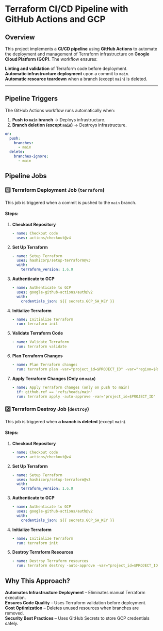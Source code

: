 # **Terraform CI/CD Pipeline with GitHub Actions and GCP**

## **Overview**
This project implements a **CI/CD pipeline** using **GitHub Actions** to automate the deployment and management of Terraform infrastructure on **Google Cloud Platform (GCP)**. The workflow ensures:

 **Linting and validation** of Terraform code before deployment.  
 **Automatic infrastructure deployment** upon a commit to `main`.  
 **Automatic resource teardown** when a branch (except `main`) is deleted.  

---

## **Pipeline Triggers**
The GitHub Actions workflow runs automatically when:

1. **Push to `main` branch** → Deploys infrastructure.
2. **Branch deletion (except `main`)** → Destroys infrastructure.

```yaml
on:
  push:
    branches:
      - main
  delete:
    branches-ignore:
      - main
```


## **Pipeline Jobs**

### **1️⃣ Terraform Deployment Job (`terraform`)**
This job is triggered when a commit is pushed to the `main` branch.

#### **Steps:**
1. **Checkout Repository**
   ```yaml
   - name: Checkout code
     uses: actions/checkout@v4
   ```
2. **Set Up Terraform**
   ```yaml
   - name: Setup Terraform
     uses: hashicorp/setup-terraform@v3
     with:
       terraform_version: 1.6.0
   ```
3. **Authenticate to GCP**
   ```yaml
   - name: Authenticate to GCP
     uses: google-github-actions/auth@v2
     with:
       credentials_json: ${{ secrets.GCP_SA_KEY }}
   ```
4. **Initialize Terraform**
   ```yaml
   - name: Initialize Terraform
     run: terraform init
   ```
5. **Validate Terraform Code**
   ```yaml
   - name: Validate Terraform
     run: terraform validate
   ```
6. **Plan Terraform Changes**
   ```yaml
   - name: Plan Terraform changes
     run: terraform plan -var="project_id=$PROJECT_ID" -var="region=$REGION"
   ```
7. **Apply Terraform Changes (Only on `main`)**
   ```yaml
   - name: Apply Terraform changes (only on push to main)
     if: github.ref == 'refs/heads/main'
     run: terraform apply -auto-approve -var="project_id=$PROJECT_ID" -var="region=$REGION"
   ```



### **2️⃣ Terraform Destroy Job (`destroy`)**
This job is triggered when **a branch is deleted** (except `main`).

#### **Steps:**
1. **Checkout Repository**
   ```yaml
   - name: Checkout code
     uses: actions/checkout@v4
   ```
2. **Set Up Terraform**
   ```yaml
   - name: Setup Terraform
     uses: hashicorp/setup-terraform@v3
     with:
       terraform_version: 1.6.0
   ```
3. **Authenticate to GCP**
   ```yaml
   - name: Authenticate to GCP
     uses: google-github-actions/auth@v2
     with:
       credentials_json: ${{ secrets.GCP_SA_KEY }}
   ```
4. **Initialize Terraform**
   ```yaml
   - name: Initialize Terraform
     run: terraform init
   ```
5. **Destroy Terraform Resources**
   ```yaml
   - name: Destroy Terraform resources
     run: terraform destroy -auto-approve -var="project_id=$PROJECT_ID" -var="region=$REGION"
   ```



## **Why This Approach?**
 **Automates Infrastructure Deployment** – Eliminates manual Terraform execution.  
 **Ensures Code Quality** – Uses Terraform validation before deployment.  
 **Cost Optimization** – Deletes unused resources when branches are removed.  
 **Security Best Practices** – Uses GitHub Secrets to store GCP credentials safely.  



